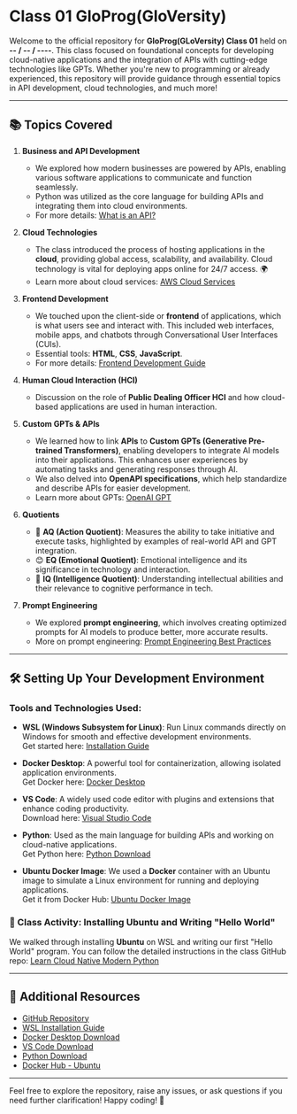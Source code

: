 # Class 01 GloProg(GloVersity)

Welcome to the official repository for **GloProg(GLoVersity) Class 01** held on **-- / -- / ----**. This class focused on foundational concepts for developing cloud-native applications and the integration of APIs with cutting-edge technologies like GPTs. Whether you're new to programming or already experienced, this repository will provide guidance through essential topics in API development, cloud technologies, and much more!

---

## 📚 Topics Covered

1. **Business and API Development**  
   - We explored how modern businesses are powered by APIs, enabling various software applications to communicate and function seamlessly.  
   - Python was utilized as the core language for building APIs and integrating them into cloud environments.  
   - For more details: [What is an API?](https://www.ibm.com/cloud/learn/api)

2. **Cloud Technologies**  
   - The class introduced the process of hosting applications in the **cloud**, providing global access, scalability, and availability. Cloud technology is vital for deploying apps online for 24/7 access. 🌍  
   - Learn more about cloud services: [AWS Cloud Services](https://aws.amazon.com/)

3. **Frontend Development**  
   - We touched upon the client-side or **frontend** of applications, which is what users see and interact with. This included web interfaces, mobile apps, and chatbots through Conversational User Interfaces (CUIs).  
   - Essential tools: **HTML**, **CSS**, **JavaScript**.  
   - For more details: [Frontend Development Guide](https://frontendmasters.com/books/front-end-handbook/2019/)

4. **Human Cloud Interaction (HCI)**  
   - Discussion on the role of **Public Dealing Officer HCI** and how cloud-based applications are used in human interaction.

5. **Custom GPTs & APIs**  
   - We learned how to link **APIs** to **Custom GPTs (Generative Pre-trained Transformers)**, enabling developers to integrate AI models into their applications. This enhances user experiences by automating tasks and generating responses through AI.  
   - We also delved into **OpenAPI specifications**, which help standardize and describe APIs for easier development.  
   - Learn more about GPTs: [OpenAI GPT](https://beta.openai.com/)

6. **Quotients**  
   - 🧠 **AQ (Action Quotient)**: Measures the ability to take initiative and execute tasks, highlighted by examples of real-world API and GPT integration.  
   - 😊 **EQ (Emotional Quotient)**: Emotional intelligence and its significance in technology and interaction.  
   - 🧠 **IQ (Intelligence Quotient)**: Understanding intellectual abilities and their relevance to cognitive performance in tech.

7. **Prompt Engineering**  
   - We explored **prompt engineering**, which involves creating optimized prompts for AI models to produce better, more accurate results.  
   - More on prompt engineering: [Prompt Engineering Best Practices](https://openai.com/blog/prompt-engineering)

---

## 🛠️ Setting Up Your Development Environment

### Tools and Technologies Used:
- **WSL (Windows Subsystem for Linux)**: Run Linux commands directly on Windows for smooth and effective development environments.  
  Get started here: [Installation Guide](https://learn.microsoft.com/en-us/windows/wsl/install)

- **Docker Desktop**: A powerful tool for containerization, allowing isolated application environments.  
  Get Docker here: [Docker Desktop](https://www.docker.com/products/docker-desktop/)

- **VS Code**: A widely used code editor with plugins and extensions that enhance coding productivity.  
  Download here: [Visual Studio Code](https://code.visualstudio.com/Download)

- **Python**: Used as the main language for building APIs and working on cloud-native applications.  
  Get Python here: [Python Download](https://www.python.org/downloads/)

- **Ubuntu Docker Image**: We used a **Docker** container with an Ubuntu image to simulate a Linux environment for running and deploying applications.  
  Get it from Docker Hub: [Ubuntu Docker Image](https://hub.docker.com/_/ubuntu)

### 🚀 Class Activity: Installing Ubuntu and Writing "Hello World"  
We walked through installing **Ubuntu** on WSL and writing our first "Hello World" program. You can follow the detailed instructions in the class GitHub repo: [Learn Cloud Native Modern Python](https://github.com/GloVersity/Q1-Cloud-Native-Modern-AI-Python/tree/main/06%20-%20Linux)

---

## 🔗 Additional Resources

- [GitHub Repository](https://github.com/GloVersity/Q1-Cloud-Native-Modern-AI-Python)  
- [WSL Installation Guide](https://learn.microsoft.com/en-us/windows/wsl/install)  
- [Docker Desktop Download](https://www.docker.com/products/docker-desktop/)  
- [VS Code Download](https://code.visualstudio.com/Download)  
- [Python Download](https://www.python.org/downloads/)  
- [Docker Hub - Ubuntu](https://hub.docker.com/_/ubuntu)

---

Feel free to explore the repository, raise any issues, or ask questions if you need further clarification! Happy coding! 🌱